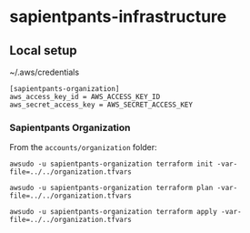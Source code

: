 # sapientpants-infrastructure

## Local setup

~/.aws/credentials

```
[sapientpants-organization]
aws_access_key_id = AWS_ACCESS_KEY_ID
aws_secret_access_key = AWS_SECRET_ACCESS_KEY
```

### Sapientpants Organization

From the `accounts/organization` folder:

```
awsudo -u sapientpants-organization terraform init -var-file=../../organization.tfvars
```

```
awsudo -u sapientpants-organization terraform plan -var-file=../../organization.tfvars
```

```
awsudo -u sapientpants-organization terraform apply -var-file=../../organization.tfvars
```
